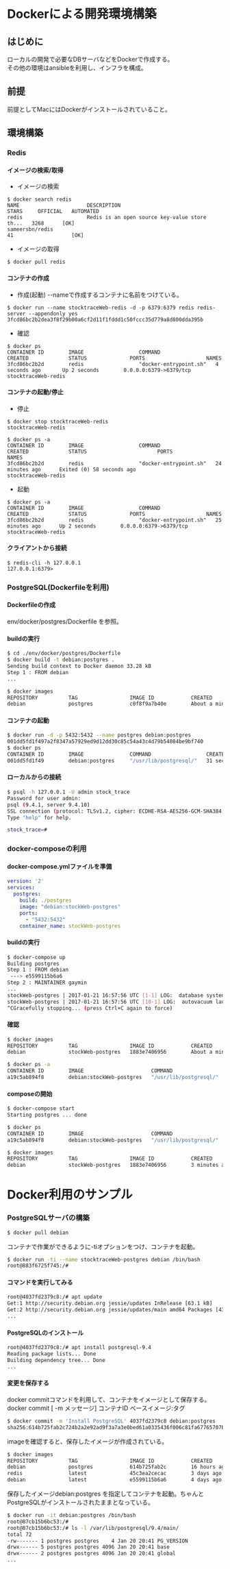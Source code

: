 # Dockerによる開発環境構築

## はじめに
ローカルの開発で必要なDBサーバなどをDockerで作成する。     
その他の環境はansibleを利用し、インフラを構成。

## 前提
前提としてMacにはDockerがインストールされていること。

## 環境構築

### Redis

#### イメージの検索/取得
+ イメージの検索
```
$ docker search redis
NAME                      DESCRIPTION                                     STARS     OFFICIAL   AUTOMATED
redis                     Redis is an open source key-value store th...   3268      [OK]       
sameersbn/redis                                                           41                   [OK]
```

+ イメージの取得
```
$ docker pull redis
```

#### コンテナの作成
+ 作成(起動)
--nameで作成するコンテナに名前をつけている。
```
$ docker run --name stocktraceWeb-redis -d -p 6379:6379 redis redis-server --appendonly yes
3fcd86bc2b2dea3f8f29b00a6cf2d11f1fddd1c50fccc35d779a8d800dda395b
```

+ 確認
```
$ docker ps
CONTAINER ID        IMAGE                  COMMAND                  CREATED             STATUS              PORTS                    NAMES
3fcd86bc2b2d        redis                  "docker-entrypoint.sh"   4 seconds ago       Up 2 seconds        0.0.0.0:6379->6379/tcp   stocktraceWeb-redis
```

#### コンテナの起動/停止
+ 停止
```
$ docker stop stocktraceWeb-redis
stocktraceWeb-redis
```
```
$ docker ps -a
CONTAINER ID        IMAGE                  COMMAND                  CREATED             STATUS                       PORTS                    NAMES
3fcd86bc2b2d        redis                  "docker-entrypoint.sh"   24 minutes ago      Exited (0) 58 seconds ago                            stocktraceWeb-redis
```

+ 起動
```
$ docker ps -a
CONTAINER ID        IMAGE                  COMMAND                  CREATED             STATUS              PORTS                    NAMES
3fcd86bc2b2d        redis                  "docker-entrypoint.sh"   25 minutes ago      Up 2 seconds        0.0.0.0:6379->6379/tcp   stocktraceWeb-redis
```

#### クライアントから接続
```
$ redis-cli -h 127.0.0.1
127.0.0.1:6379>
```

### PostgreSQL(Dockerfileを利用)

#### Dockerfileの作成
env/docker/postgres/Dockerfile を参照。

#### buildの実行
```bash
$ cd ./env/docker/postgres/Dockerfile
$ docker build -t debian:postgres .
Sending build context to Docker daemon 33.28 kB
Step 1 : FROM debian
...
```

```bash
$ docker images
REPOSITORY          TAG                 IMAGE ID            CREATED              SIZE
debian              postgres            c0f8f9a7b40e        About a minute ago   323.8 MB
```

#### コンテナの起動
```bash
$ docker run -d -p 5432:5432 --name postgres debian:postgres
001dd5fd1f497a2f8347a57929ed9d12dd30c85c54a43c4d79b54084be9bf740
$ docker ps
CONTAINER ID        IMAGE               COMMAND                  CREATED             STATUS              PORTS                    NAMES
001dd5fd1f49        debian:postgres     "/usr/lib/postgresql/"   31 seconds ago      Up 29 seconds       0.0.0.0:5432->5432/tcp   postgres
```

#### ローカルからの接続
```bash
$ psql -h 127.0.0.1 -U admin stock_trace
Password for user admin: 
psql (9.4.1, server 9.4.10)
SSL connection (protocol: TLSv1.2, cipher: ECDHE-RSA-AES256-GCM-SHA384, bits: 256, compression: off)
Type "help" for help.

stock_trace=# 
```

### docker-composeの利用

#### docker-compose.ymlファイルを準備
```yaml
version: '2'
services:
  postgres:
    build: ./postgres
    image: "debian:stockWeb-postgres"
    ports:
      - "5432:5432"
    container_name: stockWeb-postgres
```

#### buildの実行
```bash
$ docker-compose up
Building postgres
Step 1 : FROM debian
 ---> e5599115b6a6
Step 2 : MAINTAINER gaymin
...
stockWeb-postgres | 2017-01-21 16:57:56 UTC [1-1] LOG:  database system is ready to accept connections
stockWeb-postgres | 2017-01-21 16:57:56 UTC [10-1] LOG:  autovacuum launcher started
^CGracefully stopping... (press Ctrl+C again to force)
```

#### 確認
```bash
$ docker images
REPOSITORY          TAG                 IMAGE ID            CREATED              SIZE
debian              stockWeb-postgres   1883e7406956        About a minute ago   323.8 MB

$ docker ps -a
CONTAINER ID        IMAGE                      COMMAND                  CREATED              STATUS                          PORTS               NAMES
a19c5ab894f8        debian:stockWeb-postgres   "/usr/lib/postgresql/"   About a minute ago   Exited (0) About a minute ago                       stockWeb-postgres
```

#### composeの開始
```bash
$ docker-compose start
Starting postgres ... done

$ docker ps
CONTAINER ID        IMAGE                      COMMAND                  CREATED             STATUS              PORTS                    NAMES
a19c5ab894f8        debian:stockWeb-postgres   "/usr/lib/postgresql/"   2 minutes ago       Up 38 seconds       0.0.0.0:5432->5432/tcp   stockWeb-postgres

$ docker images
REPOSITORY          TAG                 IMAGE ID            CREATED             SIZE
debian              stockWeb-postgres   1883e7406956        3 minutes ago       323.8 MB
```



# Docker利用のサンプル

### PostgreSQLサーバの構築

```bash
$ docker pull debian
```

コンテナで作業ができるように-tiオプションをつけ、コンテナを起動。
```bash
$ docker run -ti --name stocktraceWeb-postgres debian /bin/bash
root@883f6725f745:/# 
```

#### コマンドを実行してみる
```bash
root@4037fd2379c8:/# apt update
Get:1 http://security.debian.org jessie/updates InRelease [63.1 kB]  
Get:2 http://security.debian.org jessie/updates/main amd64 Packages [434 kB]  
...
```

#### PostgreSQLのインストール
```bash
root@4037fd2379c8:/# apt install postgresql-9.4
Reading package lists... Done
Building dependency tree... Done
...
```

#### 変更を保存する
docker commitコマンドを利用して、コンテナをイメージとして保存する。        
docker commit [ -m メッセージ] コンテナID ベースイメージ:タグ

```bash
$ docker commit -m 'Install PostgreSQL' 4037fd2379c8 debian:postgres
sha256:614b725fab2c724b2a2e92ad9f3a7a3e0bed61a0335436f006c81fa67765707b
```
imageを確認すると、保存したイメージが作成されている。
```bash
$ docker images
REPOSITORY          TAG                 IMAGE ID            CREATED             SIZE
debian              postgres            614b725fab2c        16 hours ago        300.1 MB
redis               latest              45c3ea2cecac        3 days ago          182.9 MB
debian              latest              e5599115b6a6        4 days ago          123 MB
```
保存したイメージdebian:postgres を指定してコンテナを起動。ちゃんとPostgreSQLがインストールされたままとなっている。
```bash
$ docker run -it debian:postgres /bin/bash
root@87cb15b6bc53:/# 
root@87cb15b6bc53:/# ls -l /var/lib/postgresql/9.4/main/
total 72
-rw------- 1 postgres postgres    4 Jan 20 20:41 PG_VERSION
drwx------ 5 postgres postgres 4096 Jan 20 20:41 base
drwx------ 2 postgres postgres 4096 Jan 20 20:41 global
...
```
